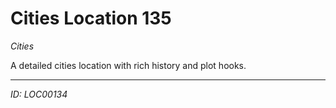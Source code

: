# Cities Location 135

*Cities*

A detailed cities location with rich history and plot hooks.

---
*ID: LOC00134*